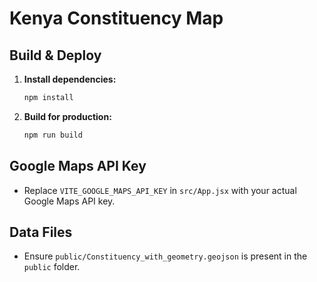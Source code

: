 # Kenya Constituency Map

## Build & Deploy

1. **Install dependencies:**
   ```bash
   npm install
   ```
2. **Build for production:**
   ```bash
   npm run build
   ```

## Google Maps API Key
- Replace `VITE_GOOGLE_MAPS_API_KEY` in `src/App.jsx` with your actual Google Maps API key.

## Data Files
- Ensure `public/Constituency_with_geometry.geojson` is present in the `public` folder.

